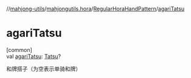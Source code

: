//[mahjong-utils](../../../index.md)/[mahjongutils.hora](../index.md)/[RegularHoraHandPattern](index.md)/[agariTatsu](agari-tatsu.md)

# agariTatsu

[common]\
val [agariTatsu](agari-tatsu.md): [Tatsu](../../mahjongutils.models/-tatsu/index.md)?

和牌搭子（为空表示单骑和牌）
